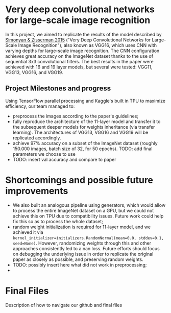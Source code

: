 # Very deep convolutional networks for large-scale image recognition 
In this project, we aimed to replicate the results of the model described by [Simonyan & Zisserman 2015](https://arxiv.org/abs/1409.1556v6) ("Very Deep Convolutional Networks for Large-Scale Image Recognition"), also known as VGG16, which uses CNN with varying depths for large-scale image recognition. The CNN configuration achieves great accuracy on the ImageNet dataset thanks to the use of sequential 3x3 convolutional filters. The best results in the paper were achieved with 16 and 19 layer models, but several were tested:  VGG11, VGG13, VGG16, and VGG19.

## Project Milestones and progress 
Using TensorFlow parallel processing and Kaggle's built in TPU to maximize efficiency, our team managed to:
  - preprocess the images according to the paper's guidelines;
  - fully reproduce the architecture of the 11-layer model and transfer it to the subsequent deeper models for weights inheritance (via transfer learning). The architectures of VGG13, VGG16 and VGG19 will be replicated accordingly.
  - achieve 97% accuracy on a subset of the ImageNet dataset (roughly 150.000 images, batch size of 32, for 50 epochs). TODO: add final parameters we choose to use
  - TODO: insert val accuracy and compare to paper

# Shortcomings and possible future improvements  
  - We also built an analogous pipeline using generators, which would allow to process the entire ImageNet dataset on a GPU, but we could not achieve this on TPU due to compatibility issues. Future work could help fix this so as to process the whole dataset;
  - random weight initialization is required for 11-layer model, and we achieved it via `kernel_initializer=initializers.RandomNormal(mean=0.0, stddev=0.1, seed=None)`. However, randomizing weights through this and other approaches consistently led to a nan loss. Future efforts should focus on debugging the underlying issue in order to replicate the original paper as closely as possible, and preserving random weights. 
  - TODO: possibly insert here what did not work in preprocessing;
  - 



# Final Files

Description of how to navigate our github and final files 
